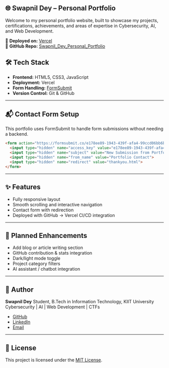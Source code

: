 
## 🌐 Swapnil Dey – Personal Portfolio

Welcome to my personal portfolio website, built to showcase my projects, certifications, achievements, and areas of expertise in Cybersecurity, AI, and Web Development.

🚀 **Deployed on:** [Vercel](https://swapnil-dey-personal-portfolio.vercel.app)  
🔗 **GitHub Repo:** [Swapnil_Dey_Personal_Portfolio](https://github.com/SwapnilDey-git/Swapnil_Dey_Personal_Portfolio)



## 🛠️ Tech Stack

- **Frontend:** HTML5, CSS3, JavaScript
- **Deployment:** Vercel
- **Form Handling:** [FormSubmit](https://formsubmit.co/)
- **Version Control:** Git & GitHub

---

## 📬 Contact Form Setup

This portfolio uses FormSubmit to handle form submissions without needing a backend.

```html
<form action="https://formsubmit.co/e178ee89-1943-439f-afa4-99ccd06bb6bf" method="POST">
  <input type="hidden" name="access_key" value="e178ee89-1943-439f-afa4-99ccd06bb6bf">
  <input type="hidden" name="subject" value="New Submission from Portfolio">
  <input type="hidden" name="from_name" value="Portfolio Contact">
  <input type="hidden" name="redirect" value="thankyou.html">
</form>
````

---

## ✨ Features

* Fully responsive layout
* Smooth scrolling and interactive navigation
* Contact form with redirection
* Deployed with GitHub → Vercel CI/CD integration

---

## 🚀 Planned Enhancements

* Add blog or article writing section
* GitHub contribution & stats integration
* Dark/light mode toggle
* Project category filters
* AI assistant / chatbot integration

---

## 👤 Author

**Swapnil Dey**
Student, B.Tech in Information Technology, KIIT University
Cybersecurity | AI | Web Development | CTFs

* [GitHub](https://github.com/SwapnilDey-git)
* [LinkedIn](https://www.linkedin.com/in/swapnil-dey-173249265/)
* [Email](mailto:your-sdey30525@gmail.com.com)

---

## 📜 License

This project is licensed under the [MIT License](LICENSE).
